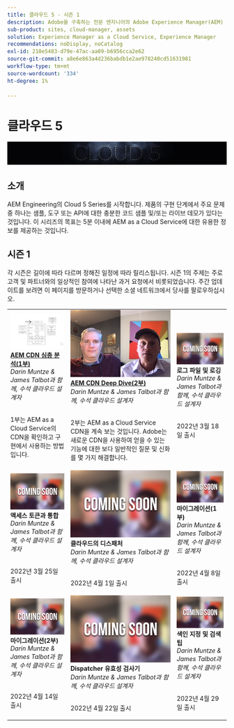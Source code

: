 ```yaml
---
title: 클라우드 5 - 시즌 1
description: Adobe을 구축하는 전문 엔지니어의 Adobe Experience Manager(AEM) as a Cloud Service 및 이를 제공하는 전문 서비스에 대해 알아봅니다.
sub-product: sites, cloud-manager, assets
solution: Experience Manager as a Cloud Service, Experience Manager
recommendations: noDisplay, noCatalog
exl-id: 210e5483-d79e-47ac-aa09-b6956cca2e62
source-git-commit: a8e6e863a4d236babdb1e2ae978240cd51631981
workflow-type: tm+mt
source-wordcount: '334'
ht-degree: 1%

---
```


# 클라우드 5

![AEM Experts Series](./imgs/masthead.png)

## 소개

AEM Engineering의 Cloud 5 Series를 시작합니다. 제품의 구현 단계에서 주요 문제 중 하나는 샘플, 도구 또는 API에 대한 충분한 코드 샘플 및/또는 라이브 데모가 있다는 것입니다. 이 시리즈의 목표는 5분 이내에 AEM as a Cloud Service에 대한 유용한 정보를 제공하는 것입니다.

## 시즌 1

각 시즌은 길이에 따라 다르며 정해진 일정에 따라 릴리스됩니다. 시즌 1의 주제는 주로 고객 및 파트너와의 일상적인 참여에 나타난 과거 요청에서 비롯되었습니다. 주간 업데이트를 보려면 이 페이지를 방문하거나 선택한 소셜 네트워크에서 당사를 팔로우하십시오.

<table>
  <tr>
   <td>
      <a href="./cloud5-aem-cdn-part1.md">
      <img alt="AEM CDN 1부" src="./imgs/001-thumb.png"/>
      </a>
      <div>
         <a href="./cloud5-aem-cdn-part1.md"><strong>AEM CDN 심층 분석(1부)</strong></a>         
         <br/><em>Darin Muntze &amp; James Talbot과 함께, 수석 클라우드 설계자</em>
      </div>
      <p>
        <br/>
         1부는 AEM as a Cloud Service의 CDN을 확인하고 구현에서 사용하는 방법입니다.
      </p>
     </td>   
     <td>
      <a href="./cloud5-aem-cdn-part2.md">
         <img alt="AEM CDN Part 2" src="./imgs/002-thumb.png"/>
      </a>
      <div>
         <a href="./cloud5-aem-cdn-part2.md"><strong>AEM CDN Deep Dive(2부)</strong></a>
         <br/><em>Darin Muntze &amp; James Talbot과 함께, 수석 클라우드 설계자</em>
      </div>
      <p>
        <br/>
         2부는 AEM as a Cloud Service CDN을 계속 보는 것입니다. Adobe는 새로운 CDN을 사용하여 얻을 수 있는 기능에 대한 보다 일반적인 질문 및 신화를 몇 가지 해결합니다.
      </p>
   </td>
     <td>
      <img alt="로그 파일 및 로깅" src="./imgs/coming-soon.png"/>
      <div>
         <strong>로그 파일 및 로깅</strong>
         <br/><em>Darin Muntze &amp; James Talbot과 함께, 수석 클라우드 설계자</em>
      </div>
      <p>
        <br/>
         2022년 3월 18일 출시
      </p>
   </td> 
  </tr>
  <tr>
   <td>
      <img alt="액세스 토큰" src="./imgs/coming-soon.png"/>
      <div>
        <strong>액세스 토큰과 통합</strong>        
         <br/><em>Darin Muntze &amp; James Talbot과 함께, 수석 클라우드 설계자</em>
      </div>
      <p>
        <br/>
         2022년 3월 25일 출시
      </p>
     </td>   
     <td>
      <img alt="클라우드의 디스패처" src="./imgs/coming-soon.png"/>
      <div>
         <strong>클라우드의 디스패처</strong>
         <br/><em>Darin Muntze &amp; James Talbot과 함께, 수석 클라우드 설계자</em>
      </div>
      <p>
        <br/>
         2022년 4월 1일 출시
      </p>
   </td>
     <td>
      <img alt="마이그레이션(1부)" src="./imgs/coming-soon.png"/>
      <div>
         <strong>마이그레이션(1부)</strong>
         <br/><em>Darin Muntze &amp; James Talbot과 함께, 수석 클라우드 설계자</em>
      </div>
      <p>
        <br/>
         2022년 4월 8일 출시
      </p>
   </td> 
  </tr>
<tr>
   <td>
      <img alt="마이그레이션(2부)" src="./imgs/coming-soon.png"/>
      <div>
        <strong>마이그레이션(2부)</strong>        
         <br/><em>Darin Muntze &amp; James Talbot과 함께, 수석 클라우드 설계자</em>
      </div>
      <p>
        <br/>
         2022년 4월 14일 출시
      </p>
     </td>   
     <td>
      <img alt="Dispatcher 유효성 검사기" src="./imgs/coming-soon.png"/>
      <div>
         <strong>Dispatcher 유효성 검사기</strong>
         <br/><em>Darin Muntze &amp; James Talbot과 함께, 수석 클라우드 설계자</em>
      </div>
      <p>
        <br/>
         2022년 4월 22일 출시
      </p>
   </td>
     <td>
      <img alt="색인 지정 및 검색 팁" src="./imgs/coming-soon.png"/>
      <div>
         <strong>색인 지정 및 검색 팁</strong>
         <br/><em>Darin Muntze &amp; James Talbot과 함께, 수석 클라우드 설계자</em>
      </div>
      <p>
        <br/>
         2022년 4월 29일 출시
      </p>
   </td> 
  </tr>
</table>

